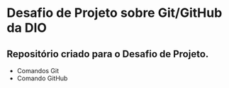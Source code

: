 # Desafio de Projeto sobre Git/GitHub da DIO 
## Repositório criado para o Desafio de Projeto.

- Comandos Git 
- Comando GitHub 

